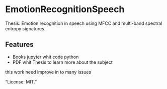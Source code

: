 # EmotionRecognitionSpeech 
Thesis: Emotion recognition in speech using MFCC and multi-band spectral entropy signatures.  
## Features
* Books jupyter whit code python 
* PDF whit Thesis to learn more about the subject

this work need improve in to many issues

“License: MIT.”
